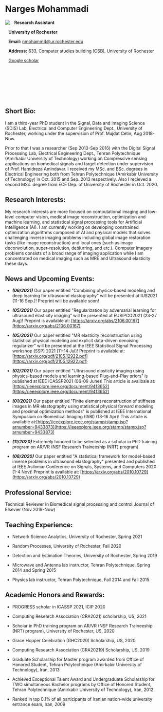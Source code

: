 # Narges Mohammadi

<img align="left" src="https://user-images.githubusercontent.com/61758751/99092840-b284af80-259f-11eb-8678-a2561ac94e8c.JPG"/>

  &ensp; **Research Assistant**

  &ensp; **University of Rochester**

  &ensp; **Email:** nmohamm4@ur.rochester.edu

  &ensp; **Address:** 633, Computer studies building (CSB), University of Rochester
  
  &ensp; [Google scholar](https://scholar.google.com/citations?user=LFgb6E0AAAAJ&hl=en)
  

  <!--- &ensp; [CV](https://rochester.box.com/s/chw7gz9sx5xpwiuhqwv0hvcu4z30nte7)-->


<br/><br/><br/><br/><br/><br/>
## Short Bio:
I am a third-year PhD student in the Signal, Data and Imaging Science (SDIS) Lab, Electrical and Computer Engineering Dept., University of Rochester, working under the supervision of Prof. Mujdat Cetin, Aug 2018-Now.

Prior to that I was a researcher (Sep 2013-Sep 2016) with the Digital Signal Processing Lab, Electrical Engineering Dept., Tehran Polytechnique (Amirkabir University of Technology) working on Compressive sensing applications on biomedical signals and target detection under supervision of Prof. Hamidreza Amindavar. I received my MSc. and BSc. degrees in Electrical Engineering both from Tehran Polytechnique (Amirkabir University of Technology) in Oct. 2015 and Sep. 2013 respectively. Also I recieved a second MSc. degree from ECE Dep. of University of Rochester in Oct. 2020.
## Research Interests:
My research interests are more focused on computational imaging and low-level computer vision, medical image reconstruction, optimization and machine learning, and statistical signal processing tools for Artificial Intelligence (AI). I am currently working on developing constrained optimization algorithms composed of AI and physical models that solves challenging inverse imaging problems including global image restoration tasks (like image reconstruction) and local ones (such as image deconvolution, super-resolution, deblurring, and etc.). Computer imagery problems consists of a broad range of imaging application while I am concentrated on medical imaging such as MRE and Ultrasound elasticity these days. 

## News and Upcoming Events:

- _**(06/2021)**_ Our paper entitled "Combining physics-based modeling and deep learning for ultrasound elastography" will be presented at IUS2021 (11-16 Sep.)! Preprint will be available soon!

- _**(05/2021)**_ Our paper entitled "Regularization by adversarial learning for ultrasound elasticity imaging" will be presented at EUSIPCO2021 (23-27 Aug)! Preprint is available at: [https://arxiv.org/abs/2106.00167](https://arxiv.org/abs/2106.00167)

- _**(05/2021)**_ Our paper entitled "MR elasticity reconstruction using statistical physical modeling and explicit data-driven denoising regularizer" will be presented at the IEEE Statistical Signal Processing workshop (SSP) 2021 (11-14 Jul)! Preprint is available at: [https://arxiv.org/pdf/2105.12922.pdf](https://arxiv.org/pdf/2105.12922.pdf)
 
- _**(02/2021)**_ Our paper entitled "Ultrasound elasticity imaging using physics-based models and learning-based Plug-and-Play priors" is published at IEEE ICASSP2021 (06-09 June)! This article is availbale at: [https://ieeexplore.ieee.org/document/9413652](https://ieeexplore.ieee.org/document/9413652)

- _**(01/2021)**_ Our paper entitled "Finite element reconstruction of stiffness images in MR elastography using statistical physical forward modeling and proximal optimization methods" is published at IEEE International Symposium on Biomedical Imaging (ISBI) (13-16 Apr)! This article is available at:[https://ieeexplore.ieee.org/stamp/stamp.jsp?arnumber=9433873](https://ieeexplore.ieee.org/stamp/stamp.jsp?arnumber=9433873)

- _**(11/2020)**_ Extremely honored to be selected as a scholar in PhD training program on AR/VR (NSF Research Traineeship (NRT) program)

- _**(08/2020)**_ Our paper entitled "A statistical framework for model-based inverse problems in ultrasound elastography" presented and published at IEEE Asilomar Conference on Signals, Systems, and Computers 2020 (1-4 Nov)! Preprint is available at: [https://arxiv.org/abs/2010.10729](https://arxiv.org/abs/2010.10729)

## Professional Service: 
Technical Reviewer in Biomedical signal processing and control Journal of Elsevier (Nov 2019-Now)
## Teaching Experience: 
- Network Science Analytics, University of Rochester, Spring 2021

- Random Processes, University of Rochester, Fall 2020

- Detection and Estimation Theories, University of Rochester, Spring 2019

- Microwave and Antenna lab instructor, Tehran Polytechnique, Spring 2014 and Spring 2015

- Physics lab instructor, Tehran Polytechnique, Fall 2014 and Fall 2015

## Academic Honors and Rewards:
- PROGRESS scholar in ICASSP 2021, ICIP 2020 

- Computing Research Association (CRA2021) scholarship, US, 2021

- Scholar in PhD training program on AR/VR (NSF Research Traineeship (NRT) program), University of Rochester, US, 2020

- Grace Hopper Celebration (GHC2020) Scholarship, US, 2020

- Computing Research Association (CRA20219) Scholarship, US, 2019

-	Graduate Scholarship for Master program awarded from Office of Honored Student, Tehran Polytechnique (Amirkabir University of Technology), Iran, 2013

-	Achieved Exceptional Talent Award and Undergraduate Scholarship for TWO simultaneous Bachelor programs by Office of Honored Student, Tehran Polytechnique (Amirkabir University of Technology), Iran, 2012

-	Ranked in top 0.1% of all participants of Iranian nation-wide university entrance exam, Iran, 2009

